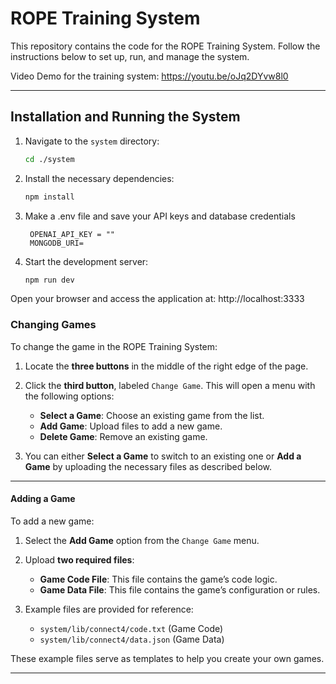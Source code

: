 # ROPE Training System

This repository contains the code for the ROPE Training System. Follow the instructions below to set up, run, and manage the system.

Video Demo for the training system: https://youtu.be/oJq2DYvw8l0

---

## Installation and Running the System

1. Navigate to the `system` directory:
   ```bash
   cd ./system
2. Install the necessary dependencies:
   ```bash
   npm install
3. Make a .env file and save your API keys and database credentials 
   ```.env
    OPENAI_API_KEY = ""
    MONGODB_URI=
   ```
3. Start the development server:
   ```bash
   npm run dev
Open your browser and access the application at: http://localhost:3333

### Changing Games

To change the game in the ROPE Training System:

1. Locate the **three buttons** in the middle of the right edge of the page.
2. Click the **third button**, labeled `Change Game`. This will open a menu with the following options:
   - **Select a Game**: Choose an existing game from the list.
   - **Add Game**: Upload files to add a new game.
   - **Delete Game**: Remove an existing game.

3. You can either **Select a Game** to switch to an existing one or **Add a Game** by uploading the necessary files as described below.

---

#### Adding a Game

To add a new game:

1. Select the **Add Game** option from the `Change Game` menu.
2. Upload **two required files**:
   - **Game Code File**: This file contains the game’s code logic.
   - **Game Data File**: This file contains the game’s configuration or rules.

3. Example files are provided for reference:
   - `system/lib/connect4/code.txt` (Game Code)
   - `system/lib/connect4/data.json` (Game Data)

These example files serve as templates to help you create your own games.

---

